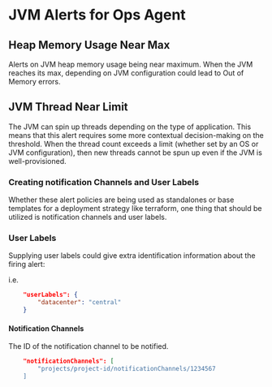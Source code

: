# JVM Alerts for Ops Agent

## Heap Memory Usage Near Max

Alerts on JVM heap memory usage being near maximum. When the JVM reaches its max, depending on JVM configuration could lead to Out of Memory errors.

## JVM Thread Near Limit

The JVM can spin up threads depending on the type of application. This means that this alert requires some more contextual decision-making on the threshold. When the thread count exceeds a limit (whether set by an OS or JVM configuration), then new threads cannot be spun up even if the JVM is well-provisioned.

### Creating notification Channels and User Labels

Whether these alert policies are being used as standalones or base templates for a deployment strategy like terraform, one thing that should be utilized is notification channels and user labels.

### User Labels

Supplying user labels could give extra identification information about the firing alert:

i.e.

```json
    "userLabels": {
        "datacenter": "central"
    }
```

#### Notification Channels

The ID of the notification channel to be notified.

```json
    "notificationChannels": [
        "projects/project-id/notificationChannels/1234567
    ]
```

